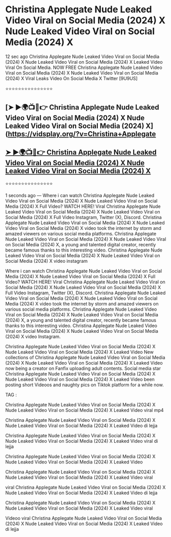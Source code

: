 ﻿# Christina Applegate Nude Leaked Video Viral on Social Media (2024) X Nude Leaked Video Viral on Social Media (2024) X



12 sec ago Christina Applegate Nude Leaked Video Viral on Social Media (2024) X Nude Leaked Video Viral on Social Media (2024) X Leaked Video Viral On Social Media. NOW FREE Christina Applegate Nude Leaked Video Viral on Social Media (2024) X Nude Leaked Video Viral on Social Media (2024) X Viral Leaks Video On Social Media X Twitter [9U9US]

⭐⭐⭐⭐⭐⭐⭐⭐⭐⭐⭐⭐⭐⭐⭐

## [➤ ►🌍📺📱👉 Christina Applegate Nude Leaked Video Viral on Social Media (2024) X Nude Leaked Video Viral on Social Media (2024) X](https://vidsplay.org/?v=Christina+Applegate

## [➤ ►🌍📺📱👉 Christina Applegate Nude Leaked Video Viral on Social Media (2024) X Nude Leaked Video Viral on Social Media (2024) X](https://vidsplay.org/?v=Christina+Applegate)


⭐⭐⭐⭐⭐⭐⭐⭐⭐⭐⭐⭐⭐⭐⭐



1 seconds ago — Where i can watch Christina Applegate Nude Leaked Video Viral on Social Media (2024) X Nude Leaked Video Viral on Social Media (2024) X Full Video? WATCH HERE! Viral Christina Applegate Nude Leaked Video Viral on Social Media (2024) X Nude Leaked Video Viral on Social Media (2024) X Full Video Instagram, Twitter (X), Discord. Christina Applegate Nude Leaked Video Viral on Social Media (2024) X Nude Leaked Video Viral on Social Media (2024) X video took the internet by storm and amazed viewers on various social media platforms. Christina Applegate Nude Leaked Video Viral on Social Media (2024) X Nude Leaked Video Viral on Social Media (2024) X, a young and talented digital creator, recently became famous thanks to this interesting video. Christina Applegate Nude Leaked Video Viral on Social Media (2024) X Nude Leaked Video Viral on Social Media (2024) X video instagram

Where i can watch Christina Applegate Nude Leaked Video Viral on Social Media (2024) X Nude Leaked Video Viral on Social Media (2024) X Full Video? WATCH HERE! Viral Christina Applegate Nude Leaked Video Viral on Social Media (2024) X Nude Leaked Video Viral on Social Media (2024) X Full Video Instagram, Twitter (X), Discord. Christina Applegate Nude Leaked Video Viral on Social Media (2024) X Nude Leaked Video Viral on Social Media (2024) X video took the internet by storm and amazed viewers on various social media platforms. Christina Applegate Nude Leaked Video Viral on Social Media (2024) X Nude Leaked Video Viral on Social Media (2024) X, a young and talented digital creator, recently became famous thanks to this interesting video. Christina Applegate Nude Leaked Video Viral on Social Media (2024) X Nude Leaked Video Viral on Social Media (2024) X video Instagram.

Christina Applegate Nude Leaked Video Viral on Social Media (2024) X Nude Leaked Video Viral on Social Media (2024) X Leaked Video New collections of Christina Applegate Nude Leaked Video Viral on Social Media (2024) X Nude Leaked Video Viral on Social Media (2024) X Leaked Video now being a creator on Fanfix uploading adult contents. Social media star Christina Applegate Nude Leaked Video Viral on Social Media (2024) X Nude Leaked Video Viral on Social Media (2024) X Leaked Video been posting short Videoos and naughty pics on Tiktok platform for a while now.

TAG :

 

Christina Applegate Nude Leaked Video Viral on Social Media (2024) X Nude Leaked Video Viral on Social Media (2024) X Leaked Video viral mp4

 

Christina Applegate Nude Leaked Video Viral on Social Media (2024) X Nude Leaked Video Viral on Social Media (2024) X Leaked Video di lejja

 

Christina Applegate Nude Leaked Video Viral on Social Media (2024) X Nude Leaked Video Viral on Social Media (2024) X Leaked Video viral di lejja

 

Christina Applegate Nude Leaked Video Viral on Social Media (2024) X Nude Leaked Video Viral on Social Media (2024) X Leaked Video

 

Christina Applegate Nude Leaked Video Viral on Social Media (2024) X Nude Leaked Video Viral on Social Media (2024) X Leaked Video viral

 

viral Christina Applegate Nude Leaked Video Viral on Social Media (2024) X Nude Leaked Video Viral on Social Media (2024) X Leaked Video di lejja

 

Christina Applegate Nude Leaked Video Viral on Social Media (2024) X Nude Leaked Video Viral on Social Media (2024) X Leaked Video viral

 

Videoo viral Christina Applegate Nude Leaked Video Viral on Social Media (2024) X Nude Leaked Video Viral on Social Media (2024) X Leaked Video di lejja